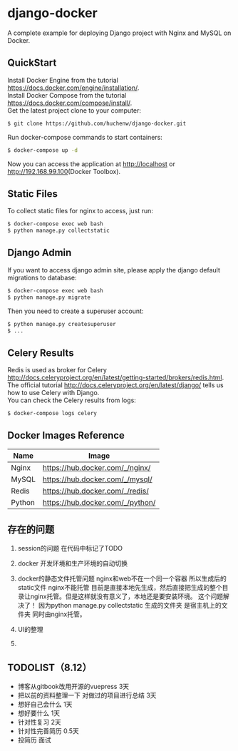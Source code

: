 # django-docker
A complete example for deploying Django project with Nginx and MySQL on Docker.
## QuickStart
Install Docker Engine from the tutorial <https://docs.docker.com/engine/installation/>.</br>
Install Docker Compose from the tutorial <https://docs.docker.com/compose/install/>.</br>
Get the latest project clone to your computer:
```bash
$ git clone https://github.com/huchenw/django-docker.git
```
Run docker-compose commands to start containers:
```bash
$ docker-compose up -d
```
Now you can access the application at <http://localhost> or <http://192.168.99.100>(Docker Toolbox).</br>
## Static Files
To collect static files for nginx to access, just run:
```bash
$ docker-compose exec web bash
$ python manage.py collectstatic
```
## Django Admin
If you want to access django admin site, please apply the django default migrations to database:
```bash
$ docker-compose exec web bash
$ python manage.py migrate
```
Then you need to create a superuser account:
```bash
$ python manage.py createsuperuser
$ ...
```
## Celery Results
Redis is used as broker for Celery <http://docs.celeryproject.org/en/latest/getting-started/brokers/redis.html>.</br>
The official tutorial <http://docs.celeryproject.org/en/latest/django/> tells us how to use Celery with Django.</br>
You can check the Celery results from logs:
```bash
$ docker-compose logs celery
```
## Docker Images Reference

| Name   | Image                              |
| ------ | ---------------------------------- |
| Nginx  | <https://hub.docker.com/_/nginx/>  |
| MySQL  | <https://hub.docker.com/_/mysql/>  |
| Redis  | <https://hub.docker.com/_/redis/>  |
| Python | <https://hub.docker.com/_/python/> |


## 存在的问题

1. session的问题 在代码中标记了TODO

2. docker 开发环境和生产环境的自动切换

3. docker的静态文件托管问题 nginx和web不在一个同一个容器 所以生成后的static文件 nginx不能托管 目前是直接本地先生成，然后直接把生成的整个目录让nginx托管。但是这样就没有意义了，本地还是要安装环境。
这个问题解决了！ 因为python manage.py collectstatic 生成的文件夹 是宿主机上的文件夹 同时由nginx托管。

4. UI的整理

5. 

## TODOLIST（8.12）

- 博客从gitbook改用开源的vuepress 3天
- 把以前的资料整理一下 对做过的项目进行总结 3天
- 想好自己会什么 1天
- 想好要什么 1天
- 针对性复习 2天
- 针对性完善简历 0.5天
- 投简历 面试
